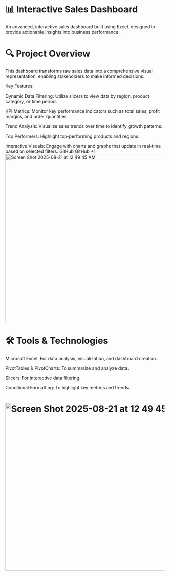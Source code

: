 # 📊 Interactive Sales Dashboard

An advanced, interactive sales dashboard built using Excel, designed to provide actionable insights into business performance.

# 🔍 Project Overview

This dashboard transforms raw sales data into a comprehensive visual representation, enabling stakeholders to make informed decisions.

Key Features:

Dynamic Data Filtering: Utilize slicers to view data by region, product category, or time period.

KPI Metrics: Monitor key performance indicators such as total sales, profit margins, and order quantities.

Trend Analysis: Visualize sales trends over time to identify growth patterns.

Top Performers: Highlight top-performing products and regions.

Interactive Visuals: Engage with charts and graphs that update in real-time based on selected filters.
GitHub
GitHub
+1
<img width="1407" height="532" alt="Screen Shot 2025-08-21 at 12 49 45 AM" src="https://github.com/user-attachments/assets/681a81b8-8519-4057-81eb-449b31fde6f5" />

# 🛠️ Tools & Technologies

Microsoft Excel: For data analysis, visualization, and dashboard creation.

PivotTables & PivotCharts: To summarize and analyze data.

Slicers: For interactive data filtering.

Conditional Formatting: To highlight key metrics and trends.

# <img width="1407" height="532" alt="Screen Shot 2025-08-21 at 12 49 45 AM" src="https://github.com/user-attachments/assets/681a81b8-8519-4057-81eb-449b31fde6f5" />
